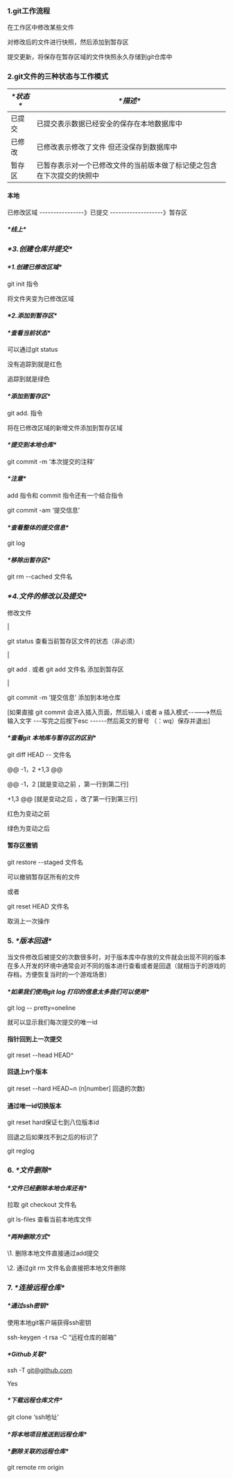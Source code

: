 ### 1.git工作流程

在工作区中修改某些文件

对修改后的文件进行快照，然后添加到暂存区

提交更新，将保存在暂存区域的文件快照永久存储到git仓库中

### 2.git文件的三种状态与工作模式

| ***\*状态\**** | ***\*描述\****                                               |
| -------------- | ------------------------------------------------------------ |
| 已提交         | 已提交表示数据已经安全的保存在本地数据库中                   |
| 已修改         | 已修改表示修改了文件 但还没保存到数据库中                    |
| 暂存区         | 已暂存表示对一个已修改文件的当前版本做了标记使之包含在下次提交的快照中 |

#### 本地

已修改区域 ----------------》已提交 -------------------》暂存区

#### ***\*线上\****

### ***\*3.创建仓库并提交\****

#### ***\*1.创建已修改区域\****

git init 指令

将文件夹变为已修改区域

#### ***\*2.添加到暂存区\****

#### ***\*查看当前状态\****

可以通过git status

没有追踪到就是红色

追踪到就是绿色

#### ***\*添加到暂存区\****

git add. 指令

将在已修改区域的新增文件添加到暂存区域

#### ***\*提交到本地仓库\****

git commit -m ‘本次提交的注释’

#### ***\*注意\****

add 指令和 commit 指令还有一个结合指令

git commit -am ‘提交信息’

#### ***\*查看整体的提交信息\****

git log

#### ***\*移除出暂存区\****

git rm --cached 文件名

### ***\*4.文件的修改以及提交\****

修改文件

|

git status 查看当前暂存区文件的状态（非必须）

|

git add . 或者 git add 文件名 添加到暂存区

|

git commit -m ‘提交信息’ 添加到本地仓库

[如果直接 git commit 会进入插入页面，然后输入 i 或者 a 插入模式----->然后输入文字 ---写完之后按下esc ------然后英文的冒号 （：wq）保存并退出]

#### ***\*查看git 本地库与暂存区的区别\****

git diff HEAD -- 文件名

@@ -1，2 +1,3 @@

@@ -1，2 [就是变动之前 ，第一行到第二行]

+1,3 @@ [就是变动之后 ，改了第一行到第三行]

红色为变动之前 

绿色为变动之后

 



#### 暂存区撤销

git restore --staged 文件名

可以撤销暂存区所有的文件

或者

git reset HEAD 文件名

取消上一次操作

### **5.** ***\*版本回退\****

当文件修改后被提交的次数很多时，对于版本库中存放的文件就会出现不同的版本在多人开发的环境中通常会对不同的版本进行查看或者是回退（就相当于的游戏的存档，方便恢复当时的一个游戏场景）

 

#### ***\*如果我们使用git log 打印的信息太多我们可以使用\****  

git  log  -- pretty=oneline

就可以显示我们每次提交的唯一id 

 

#### 指针回到上一次提交

git reset  --head HEAD^

 

#### 回退上n个版本

git reset --hard HEAD~n (n[number] 回退的次数)

 

#### 通过唯一id切换版本

git reset hard保证七到八位版本id

 

回退之后如果找不到之后的标识了

git reglog 

### **6.** ***\*文件删除\****

#### ***\*文件已经删除本地仓库还有\****

拉取 git checkout 文件名

git ls-files 查看当前本地库文件

#### ***\*两种删除方式\****

\1. 删除本地文件直接通过add提交

\2. 通过git rm 文件名会直接把本地文件删除

 

### **7.** ***\*连接远程仓库\****

#### ***\*通过ssh密钥\****

使用本地git客户端获得ssh密钥

ssh-keygen -t rsa -C “远程仓库的邮箱”

#### ***\*Github关联\****

ssh -T [git@github.com](mailto:git@github.com)

Yes 

#### ***\*下载远程仓库文件\****

git clone ‘ssh地址’

#### ***\*将本地项目推送到远程仓库\****

#### ***\*删除关联的远程仓库\****

git remote rm origin 